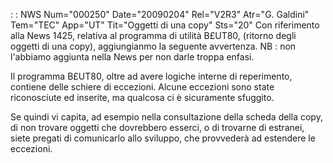  :  : NWS Num="000250" Date="20090204" Rel="V2R3" Atr="G. Galdini" Tem="TEC" App="UT" Tit="Oggetti di una copy" Sts="20"
Con riferimento alla News 1425, relativa al programma di utilità B£UT80, (ritorno degli oggetti di
una copy), aggiungianmo la seguente avvertenza.
NB :  non l'abbiamo aggiunta nella News per non darle troppa enfasi.

Il programma B£UT80, oltre ad avere logiche interne di reperimento, contiene delle schiere di eccezioni.
Alcune eccezioni sono state riconosciute ed inserite, ma qualcosa ci è sicuramente sfuggito.

Se quindi vi capita, ad esempio nella consultazione della scheda della copy, di non trovare oggetti
che dovrebbero esserci, o di trovarne di estranei, siete pregati di comunicarlo allo sviluppo, che
provvederà ad estendere le eccezioni.
